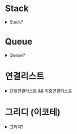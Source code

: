# Stack
<details> <summary>Stack?</summary>
    
- 스택은 후입선출(Last In First Out LIFO) 원칙을 따른다.
- 마지막에 추가된 요소가 가장 먼저 제거되는 요소의 집합
- 스택에서의 연산은 요소를 스택에 추가하는 푸시와 스택의 맨위 요소를 제거하는 팝

```swift
struct Stack<T> {
    private var array: [T] = []
    
    
    mutating func push(_ element: T) {
        array.append(element)
    }
    
    mutating func pop() {
        array.popLast()
    }
}

var stack = Stack<Int>()

stack.push(123)
stack.push(23)
stack.pop()

print(stack)
```
</details>

# Queue
<details> <summary>Queue?</summary>
    
- Queue는 선입선출(FIFO)
- 가장 먼저 추가된 요소가 가장 먼저 제거된다.
- 후방에 요소를 추가하는 인큐
- 전방에 요소를 제거하는 디큐

```swift
struct Queue<T> {
    
    private var array: [T] = []
    
    
    mutating func enqueue(_ element: T) {
        array.append(element)
    }
    
    mutating func dequeue() -> T? {
        if array.isEmpty {
            return nil
        }
        
        return array.removeFirst()
    }
}

var queue = Queue<String>

queue.enqueue("gd")
queue.enqueue("gdd")
queue.enqueue("gddd")

queue.dequeue()

print(queue)

```
</details>

# 연결리스트
<details> <summary>단일연결리스트 && 이중연결리스트</summary>

# 연결리스트

- 연결 리스트는 노드의 시퀸스로  구성된 데이터 구조
- 각 노드는 값을 포함하고, 리스트의 다음 노드에 대한 참조를 포함
- 연결리스트는 배열과 다르게 고정 크기가 없으며, 동적으로 늘거나 줄어들 수 있다.
- 리스트의 첫번째 노드는 헤드라고 한다. 마지막 노드는 테일이라고 함 테일 노드는 nil을 가르켜 끝을 나타낸다.
- 특정 요소 접근 시 O(n) 시간 복잡도

연결리스트 유형

- 단일 연결 리스트: 이 유형에서는 각 노드가 리스트의 다음 노드에 대한 참조만 소유
- 이중 연결 리스트: 다음 노드와 이전 노드에 대한 각 참조를 가지고 있다
- 원형 연결 리스트: 테일 노드가 헤드 노드를 가르킨다 → 원형 구조

*배열은 원소에 접근하는 것은 빠르지만 중간 삽입/삭제가 느리다. (인덱스로 접근)*

- index만 알고 있다면 O(1)의 시간복잡도로 원소에 접근
- "연속적으로 저장된다"는 개념때문에 1~n-1번째 원소를 삭제할 때 연산의 오버헤드가 발생한다는 단점
- 계속 당겨와야하기 때문이다. 삭제한 자리를 채우기 위해
- 배열은 고정 크기를 지정해야 한다. 동적 크기 확장 시 추가 메모리

*링크드 리스트는 중간 삽입/삭제가 빠르지만 원소의 탐색이 느립니다 (다음 노드의 위치를 가지고 있기 때문에 연속적으로 저장할 필요 X)*

- 링크드 리스트는 현재 노드가 다음 노드의 주소를 가지고 있다는 점
- 다음 노드의 위치를 가지고 있기 때문에 연속적으로 저장할 필요가 없다.
- 따라서 중간 삽입, 삭제를 해도 연산의 오버헤드가 발생하지 않아 O(1)의 시간복잡도 → 포인터만 변경하면 되므로 O(1)
- 하지만 index로 원소의 접근이 불가능하여 원소를 찾는데 O(n)의 시간 복잡도가 발생 (양방향 리스트도 배열보단 느림)
- 동적 크기 할당 → 메모리가 허용하는 한 계속 확장 가능

동작     | 배열    | 링크드 리스트
접근     | O(1)    | O(n)
검색     | O(n)    | O(n)
삽입     | O(n)    | O(1)
삭제     | O(n)    | O(1)

**사용 상황별 비교**

배열이 유리한 경우:

1. 빈번한 조회 작업
2. 데이터 크기가 고정적
3. 순차적 접근이 많은 경우

링크드 리스트가 유리한 경우:

1. 빈번한 삽입/삭제 작업
2. 데이터 크기가 가변적
3. 메모리 공간이 흩어져 있어도 괜찮은 경우

## 단일 연결 리스트

### 노드 만들기

```swift
final class Node<T> {
    // value는 내 데이터를 저장
    var value: T
    // next는 내 다음 데이터의 주소값을
    var next: Node?
    
    init(value: T) {
        self.value = value
    }
}
```

### **append(data:)**

```swift
    func append(value: T?) {
        if head == nil {
            head = Node(value: value)
        }
        
        var node = head
        
        // append의 경우, 연결리스트의 가장 마지막 노드를 찾아내어 그 뒤에 추가해주면 되는데,
        // 노드의 가장 마지막을 찾아내는 방법은 head 노드부터 순회하며, node.next가 nil인 경우를 찾으면 됨
        while node?.next != nil {
            node = node?.next
        }
        
        node?.next = Node(value: value)
    }
```

- **연결 리스트 맨 마지막에 노드 추가**
- 노드의 가장 마지막을 찾아내는 방법은 **head 노드부터 순회**하며, **node.next가 nil인 경우**를 찾으면 됨

### **insert(data:at:)**

- **연결 리스트 중간에 노드 추가하기**

```swift
    func insert(value: T?, index: Int) {
        //head가 없는 경우 Node를 생성 후 head로 지정한다
        if head == nil {
            head = Node(data: value)
            return
        }
        
        var node = head
        // index만큼 반복하면서 head부터 계속 node를 next로 지정
        for _ in 0..<(index - 1) {
            if node?.next == nil {
                break
            }
            node = node?.next
        }
        
        let nextnode = node?.next
        // 인덱스만큼 돌려서 나온 node의 next에 insert
        node?.next = Node(data: data)
        // nextnode로 미리 저장해뒀던 (전에 연결되어있던 node) node를 next 노드의 next로 연결
        node?.next?.next = nextNode
    }
}
```

### **removeLast**

- **연결 리스트 맨 마지막 노드 삭제하기**
- delete할 노드의 **바로 이전 노드의 next를 nil로 설정하면 연결이 끊기면서 delete할 노드가 사라짐**

```swift
    // 맨 마지막 노드 제거
    func removeLast() {
        if head == nil { return }
        
        if head?.next == nil {
            head = nil
            return
        }
        
        var node = head
        // next의 next가 nil이 아닐때
        while node?.next?.next != nil {
            node = node?.next
        }
        
        //next의 next가 nil이면 맨 마지막 친구다.
        // 어차피 맨 마지막 노드의 next는 nil일테니
        node?.next = node?.next?.next
    }
```

- **노드가 가르키는 다음 노드의 next가 nil이라면 마지막 친구**

### **remove(at:)**

```swift
    func remove(index: Int) {
        if head == nil {
            return
        }
        
        if head?.next == nil || index == 0 {
            head = head?.next
        }
        
        var node = head
        // delete할 노드의 바로 이전 노드의 next를 delete 할 노드의 next로 바꿔준다.
        for _ in 0..<(index - 1) {
            // 마지막 노드일 때
            if node?.next?.next == nil { break }
            node = node?.next
        }
        
        // delete할 노드의 바로 이전 노드의 next를 delete 할 노드의 next로 바꿔준다.
        node?.next = node?.next?.next
    }
}
```

- delete할 노드의 바로 이전 노드의 next를 delete 할 노드의 next로 바꿔준다. ← 강조

## 양방향 연결 리스트

- 양뱡향 연결 리스트를 사용하는 이유?
    - 마지막에서 역행하여 탐색할 수 있기 때문
    - 얘를 들어 길이가 10인 링크드 리스트에서 7번째 노드를 가야 한다면
    - 기존 단방향 링크드 리스트는 → 7번 이동
    - 양뱡향 리스트는 마지막부터 3번만 이동
    - 3, 1, 5번째 노드를 차례대로 탐색 → 첫 번째 3번을 탐색하고 커서를 3번으로 설정
        - 만약 단방향이였다면 다시 1번째로 이동
        - 그러나 양뱡향이기 때문에 3에서 뒤로 2번 이동
        - 그 다음 다시 5번째로 이동
        - 이전 노드를 알 수 있는 것만으로도 마지막 노드를 참조하는 것은 O(n)에서 O(1)

- **가장 첫 노드**를 가리키는 **head**와, **가장 마지막 노드**를 가리키는 **tail**을 두고, 내 **이전 노드**와, 내 **다음 노드** 두 노드를 **모두** **연결**

```swift
// 단방향과 똑같으나, 내 이전 노드를 알아야 하니, prev라는 놈이 추가
final class Node<T> {
    // prev란 내 이전 노드의 주소값
    var prev: Node?
    // data는 내 데이터를 저장
    var value: T
    // next는 내 다음 노드의 주소값
    var next: Node?
    
    init(prev: Node? = nil, value: T, next: Node? = nil) {
        self.prev = prev
        self.value = value
        self.next = next
    }
}

final class DoublyLinkedList<T: Equatable> {
    private var head: Node?
    private var tail: Node?
    private var size = 0 // 링크드 리스트의 크기
```

### **append(data:)**

- **연결 리스트 맨 마지막에 노드 추가하기**

```swift
    func append(_ value: T) {
        
        //연결 리스트가 빈 경우, Node를 생성 후 head, tail로 지정한다
        if head == nil || tail == nil {
            head = Node(value: value)
            tail = head
            return
        }
        
        let newNode = Node(value: value)
        // 현재 tail의 next에다가 newNode를 연결
        tail?.next = newNode
        // newNode의 prev를 현재 tail로 연결
        newNode.prev = tail
        // tail은 늘 마지막 노드를 가리켜야 하니, tail을 newNode로
        tail = newNode
        
        size += 1
    }
```

1. 현재 tail의 next에다가 newNode를 연결 (가장 뒤에 연결할거기 떄문)
2. newNode의 prev를 현재 tail로 연결 ( tail의 뒤에 연결 될 거기 때문에 newNode의 prev는 현재 tail)
3.  tail은 늘 마지막 노드를 가리켜야 하니, tail을 newNode로
4. size를 1 더한다.

### **insert**

- 인자로 받는 index가 head와 가까우면 head부터 next를 이용해 탐색
- tail과 가까우면 tail부터 prev를 이용해 탐색

```swift
    func insert(_ value: T, index: Int) {
        //연결 리스트가 빈 경우, Node를 생성 후 head, tail로 지정한다
        if head == nil || tail == nil {
            head = Node(value: value)
            tail = head
            return
        }
        
        if index == 0 {
            let newNode = Node(value: value)
            // newNode가 헤드가 되야 하기 때문에 newNode의 next는 한칸 앞으로간 현재 헤드
            newNode.next = head
            // 한칸 앞으로 간 헤드의 뒷방향은 newNode
            head?.prev = newNode
            // 헤드는 newNode가 된다.
            head = newNode
            
            size += 1
            return
        } else if index >= size {
            let newNode = Node(value: value)
            
            // newNode가 tail이 되어야 하기 때문에 newNode의 prev는 한칸 뒤로간 현재 tail
            newNode.prev = tail
            // 한칸 뒤로 밀려난 tail의 next는 tail이 될 newNode
            tail?.next = newNode
            // tail은 newNode
            tail = newNode
            
            size += 1
            return
        } else {
            let half = (size / 2)
            let isForward = (index <= half)
            
            var node: Node?
            
            if isForward {
                node = head
                for _ in 0..<index {
                    // 헤드의 next부터 시작
                    guard let next = node?.next else { return break }
                    node = next
                }
            } else {
                node = tail
                for _ in 0..<(size - index) {
                    guard let prev = node?.prev else { return break }
                    node = prev
                }
                
                // 노드의 다음 노드의 이전 노드는 새로운 노드
                let newNode = Node(value: vale)
                node?.next?.prev = newNode
                // 삽입할 노드의 이전 방향은 노드
                newNode.prev = node
                // 노드의 다음은 새로운 노드
                node?.next = newNode
                
                size += 1
                return
            }
            
        }
    }
```

- if index == 0  → 헤드에 바로 넣으면 된다.
- else if index >= size → tail에 바로 넣으면 된다.
- 둘다 아니라면?
    - size를 반으로 나눈 뒤 index 보다 size를 반으로 나눈 값이 같거나 더 클 경우 → 뒤부터
    - 반대라면 앞부터 순회한다.

### 중간 삽입 시 코드 이해하기

```swift

                let newNode = Node(value: vale)
                // 노드의 다음 노드의 이전 노드는 새로운 노드
                node?.next?.prev = newNode
                // 삽입할 노드의 이전 방향은 노드
                newNode.prev = node
                // 노드의 다음은 새로운 노드
                node?.next = newNode
```

A <-> B <-> C <-> D

- 현재 `node`는 B를 가리킨다
1. node?.next?.prev = newNode

```swift
// B의 다음 노드(C)의 prev를 X로 변경
A <-> B <-> C <-> D
        ↑    ↑
       node  node.next
             prev = X
```

2 . newNode.prev = node

```swift
// X의 prev를 B로 설정
A <-> B <-> C <-> D
        ↑    
       node  
        ↑    
        X
```

1. node?.next = newNode

```swift
// B의 next를 X로 설정
A <-> B <-> X <-> C <-> D

// 최종 상태
A <-> B <-> X <-> C <-> D
```

### removeAll()

```swift
    func removeAll() {
        head = nil
        tail = nil
    }
```

- head와 tail을 nil로 변경하면 모든 노드가 알아서 제거

### remove

```swift
    func remove(index: Int) {
        guard size != 0 else { return }
        
        if index == 0 {
            head = head?.next
            head?.prev = nil
            
            size -= 1
            
            if size == 0 {
                head = nil
                tail = nil
            }
        } else if index >= size {
            tail = tail?.prev
            tail?.next = nil
            
            size -= 1
            
            if size == 0 {
                head = nil
                tail = nil
            }
        } else {
            let half = size / 2
            let isForward = (index <= half)
            
            var node: Node?
            if isForward {
                node = head
                for _ in 0..<index {
                    guard let next = node?.next else { break }
                    node = next
                }
            } else {
                node = tail
                for _ in 0..<(size-index-1) {
                    guard let prev = node?.prev else { break }
                    node = prev
                }
            }
            
            // 현재 노드의 뒤에 존재하는 노드의 넥스트는 제거할 노드의 다음 노드
            node?.prev?.next = node?.next
            // 현재 노드의 다음 노드의 이전은 현재 노드의 이전
            node?.next?.prev = node?.prev
            
            size -= 1
        }
        
        if isEmpty {
            head = nil
            tail = nil
        }
    }
```

- insert와 거의 동일
- 중간 노드 일 시 중간 노드를 찾아낸 후
- 노드의 뒤에 존재하는 노드의 넥스트를 현재 노드의 넥스트로 설정
- 현재 노드의 다음 노드의 이전은 현재 노드의 이전으로 설정

</details>

# 그리디 (이코테)
<details> <summary>그리디?</summary>
그리디 알고리즘

- 그리디 (탐욕범)은 현재 상황에서 지금 당장 좋은 것만 고르는 방법과 의미
- 일반적으로 그리디가 출제가 되면 최소한의 아이디어를 떠올려야 한다
- 그러기 위해선 정당성 분석이 중요하다
    - 단순히 가장 좋아 보이는 것을 반복적으로 선택해도 최적의 해를 구할 수 있는지 검토

1. 루트 노드부터 시작하여 거쳐 가는 노드 값의 합을 최대로 만들고 싶다

<img width="1124" alt="스크린샷 2024-12-19 오후 9 39 18" src="https://github.com/user-attachments/assets/2197b87c-6bd3-431b-bc57-9679d4353033" />

- 최적의 해란? ⇒  노드 값의 합이 가장 큰 해

1. 루트 노드부터 시작하여 거쳐 가는 노드 값의 합을 최대로 만들고 싶다

<img width="1068" alt="스크린샷 2024-12-19 오후 9 38 32" src="https://github.com/user-attachments/assets/6d6622cc-e31a-4c00-8e05-29a7e715bdce" />

- 단순히 매 상황에서 가장 큰 값만 고른다면? ⇒ 5 → 10 → 4
- 다만 이 경우에는 19의 합을 구할 순 있지만 최적의 해인 21보다는 낮은 값
- 단순히 매 상황에서 가장 큰 값만 구하는 방식
- 일반적인 상황에서 그리디는 최적의 해를 보장할 수 없을 때가 많다
- 하지만 코테 그리디 대부분은 **탐욕법으로 얻은 해가 최적의 해가 되는 상황**에서, 이를 추론할 수 있어야 풀리도록 출제

### 거스름돈 문제

```swift
var money = 1000 - Int(readLine()!)!
let array = [500, 100, 50, 10, 5, 1]
var result = 0

for coin in array {
    if coin <= money {
    result += money / coin
    money = money % coin
    }
}
```

- 가장 큰 화폐 단위부터 돈을 거슬러 주는 것이 최적의 해를 보장하는 이유?
    - 가지고 있는 동전 중에서 큰 단위가 항상 작은 단위의 배수이므로 작은 단위의 동전들을 종합해 다른 해가 나올 수 없기 때문
- 만약 800원 → 화폐 단위가 500원, 400원, 100원이라면 어떻게 될까?
    - 사실 최적의 해는 400원이 2개
    - 그러나 400은 500의 배수가 아니기 때문
- 그리디에서는 문제 풀이를 위한 최소한의 아이디어를 떠올리고 이것이 정당한지 검토해야 한다.

### 1이 될 때까지

- 어떠한 수 N이 1이 될 때까지 다음의 두 과정 중 하나를 반복적으로 선택하여 수행
- 단, 두번째 연산은 N이 K로 나누어 떨어질 떄만 선택
    1. N에서 1을 뺀다
    2. N을 K로 나눈다.
- 예를 들어 N이 17, K가 4라고 가정, 이때 1번의 과정을 한번 수행하면 N은 16이 된다. 이후에 2번의 과정을 두 번 수행하면 N은 1이 된다.
- N과 K가 주어질 때 N이 1이 될 때까지 1번 혹은 2번의 과정을 수행해야 하는 최소 횟수를 구하는 프로그램을 작성

### 문제 해결 아이디어

- 주어진 N에 대하여 최대한 많이 나누기를 수행하면 된다.
    - 하나의 변수에 N을 저장하고 매번 어떤 값으로 나누고 아니라면 1를 뺀다
- N의 값을 줄일 때 2 이상의 수로 나누는 작업이 1을 빼는 작업보다 수를 훨씬 많이 줄일 수 있다

<img width="1172" alt="스크린샷 2024-12-19 오후 10 20 09" src="https://github.com/user-attachments/assets/2b557874-e2e8-4d21-80c2-2455dbcac2f2" />

- 가능하면 최대한 많이 나누는 작업이 최적의 해를 항상 보장?
- N이 아무리 큰수여도, K로 계속 나눈다면 기하급수적으로 빠르게 줄일 수 있다.
- 다시 말해 K가2 이상이기만 하면 1을 빼는거보다 항상 빠르게 줄일 수 있다.
    - 또한 N은 항상 1에 도달하게 됨
    - 애초에 N이 양의 정수라는 가정 하에 그냥 1씩 뺀다면 언젠가 1로 바뀐다.
 
# 구현, 시뮬레이션 (이코테)
<details> <summary>구현, 시뮬레이션?</summary>

### 구현 예시

- 알고리즘이 간단한데, 코드 양이 많아지는 문제
- 실수 연산을 다루고, 특정 소수점 자리까지 출력해야 하는 문제
- 문자열을 특정 기준에 따라 끊어 처리해야 하는 문제
- 적절한 라이브러리를 찾아 해결해야 하는 문제

### 행렬

<img width="483" alt="스크린샷 2024-12-28 오후 5 37 08" src="https://github.com/user-attachments/assets/a9e43886-5261-4f3f-b02c-0a757b95a1b4" />

- 알고리즘 문제에서의 2차원 공간은 행렬(Matrix)의 의미로 사용
- 프로그래밍 언어에서는 2차원 배열이라고 부른다
- 시뮬레이션 및 완전 탐색에서는 2차원 공간에서의 방향 벡터가 자주 활용

```swift
// 현재 위치
var x = 2
var y = 2

// 4방향 이동 (북, 남, 동, 서)
let dx4 = [0, 0, -1, 1]  // x축 이동
let dy4 = [-1, 1, 0, 0]  // y축 이동

// 8방향 이동 (상, 하, 좌, 우, 좌상, 좌하, 우상, 우하)
let dx8 = [0, 0, -1, 1, -1, -1, 1, 1]
let dy8 = [-1, 1, 0, 0, -1, 1, -1, 1]

// 4방향 이동 예시
for i in 0..<4 {
    let nx = x + dx4[i]  // 다음 x 좌표
    let ny = y + dy4[i]  // 다음 y 좌표
    print("이동 후 위치: (\(nx), \(ny))")
}

// 이동 후 위치: (2, 1)  // 상
// 이동 후 위치: (2, 3)  // 하
// 이동 후 위치: (1, 2)  // 좌
// 이동 후 위치: (3, 2)  // 우
```

1. i = 0일 때:
    - dx4[0] = 0, dy4[0] = -1
    - nx = 2 + 0 = 2
    - ny = 2 + (-1) = 1
    - 결과: (2, 1) -> 위로 한 칸 이동
2. i = 1일 때:
    - dx4[1] = 0, dy4[1] = 1
    - nx = 2 + 0 = 2
    - ny = 2 + 1 = 3
    - 결과: (2, 3) -> 아래로 한 칸 이동
3. i = 2일 때:
    - dx4[2] = -1, dy4[2] = 0
    - nx = 2 + (-1) = 1
    - ny = 2 + 0 = 2
    - 결과: (1, 2) -> 왼쪽으로 한 칸 이동
4. i = 3일 때:
    - dx4[3] = 1, dy4[3] = 0
    - nx = 2 + 1 = 3
    - ny = 2 + 0 = 2
    - 결과: (3, 2) -> 오른쪽으로 한 칸 이동

### 상하좌우

```swift
import Foundation

let n = 5
let plans = ["R","R","R","U","D","D"]

// 현재 위치를 가르킴
var x = 1
var y = 1

var nx = 1
var ny = 1

// L, R, U, D에 따른 이동
let dx = [0, 0, -1, 1]
let dy = [-1, 1, 0, 0]

// 움직일 타입
let moveTypes = ["L", "R", "U", "D"]

// 이동 계획을 하나 씩 확인 하기
for plan in plans {
    // 이동 후 좌표 구하기
    for i in 0..<moveTypes.count {
        if String(plan) == moveTypes[i] {
            nx = x + dx[i]
            ny = y + dy[i]
        }
        
        if nx < 1 || ny < 1 || nx > n || ny > n {
            continue
        }
        
        x = nx
        y = ny
    }
}

print(x, y)

(1,1) (1,2) (1,3) (1,4) (1,5)
(2,1) (2,2) (2,3) (2,4) (2,5)
(3,1) (3,2) (3,3) (3,4) (3,5)
(4,1) (4,2) (4,3) (4,4) (4,5)
(5,1) (5,2) (5,3) (5,4) (5,5)

// nx > n || ny > n을 비교하는 이유는:
// 현재 위치에서 dx, dy를 더했을 때 좌표가 격자의 최대 범위(n)를 넘어가면 안되기 때문입니다
// 예를 들어 (5,5) 위치에서 오른쪽으로 이동하려고 하면 (6,5)가 되는데, 이는 5x5 격자를 벗어나는 잘못된 위치입니다
// 이런 잘못된 좌표로의 이동을 막기 위해 nx > n || ny > n 조건으로 체크합니다
```

### 시각

```swift
let n = 5
let k = 3

var result = 0

(0...n).forEach { hour in
    (0...59).forEach { m in
        (0...59).forEach { s in
            if hour / 10 == 3 || hour % 10 == 3 || m / 10 == 3 || m % 10 == 3 || s / 10 == 3 || s % 10 == 3 {
                result += 1
            }
        }
    }
}

print(result)
```

- hour / 10 == 3, m / 10 == 3과 s / 10 == 3은 십의 자리에 3이 있는지를 확인하는 조건입니다.
    - 예를 들어 시간이 12:35:47이라고 할 때:
    - 분(m)이 35인 경우:
        - m / 10 = 3 (35를 10으로 나누면 3)
        - m % 10 = 5 (35를 10으로 나눈 나머지는 5)
    - 초(s)가 47인 경우:
        - s / 10 = 4 (47을 10으로 나누면 4)
        - s % 10 = 7 (47을 10으로 나눈 나머지는 7)
    - 따라서:
        - m / 10 == 3: 분의 십의 자리가 3인지 체크 (30~39분)
        - m % 10 == 3: 분의 일의 자리가 3인지 체크 (03, 13, 23, 33, 43, 53분)
        - s / 10 == 3: 초의 십의 자리가 3인지 체크 (30~39초)
        - s % 10 == 3: 초의 일의 자리가 3인지 체크 (03, 13, 23, 33, 43, 53초)

왕실의 나이트

```swift
// 현재 나이트의 위치 입력받기
if let inputData = readLine() {
    let row = Int(String(inputData[inputData.index(inputData.startIndex, offsetBy: 1)]))!
    let column = Int(inputData[inputData.startIndex].asciiValue! - Character("a").asciiValue! + 1)
    
    // 나이트가 이동할 수 있는 8가지 방향 정의
    let steps = [(-2, -1), (-1, -2), (1, -2), (2, -1), (2, 1), (1, 2), (-1, 2), (-2, 1)]
    
    // 8가지 방향에 대하여 각 위치로 이동이 가능한지 확인
    var result = 0
    
    for step in steps {
        // 이동하고자 하는 위치 확인
        let nextRow = row + step.0
        let nextColumn = column + step.1
        
        // 해당 위치로 이동이 가능하다면 카운트 증가
        if nextRow >= 1 && nextRow <= 8 && nextColumn >= 1 && nextColumn <= 8 {
            result += 1
        }
    }
    
    print(result)
}
```
